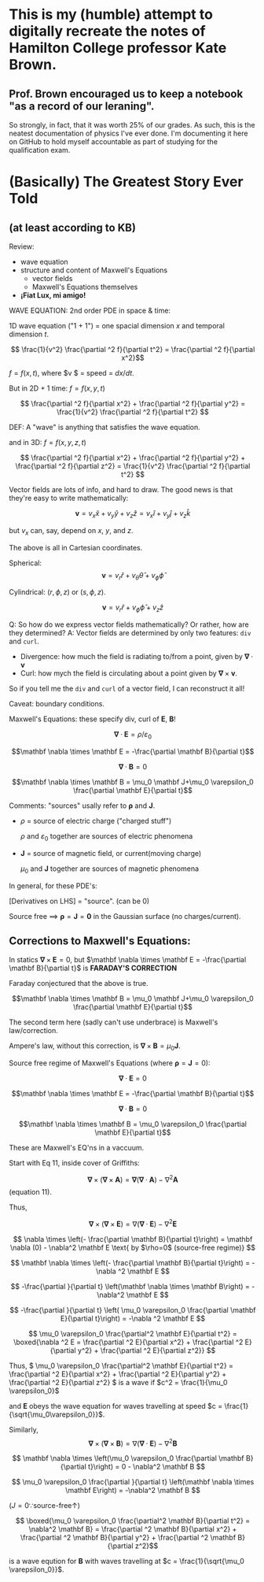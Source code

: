 # This is my (humble) attempt to digitally recreate the notes of Hamilton College professor Kate Brown.

## Prof. Brown encouraged us to keep a notebook "as a record of our leraning". 
So strongly, in fact, that it was worth 25% of our grades. As such, this is the neatest documentation of physics I've ever done. I'm documenting it here on GitHub to hold myself accountable as part of studying for the qualification exam. 

# (Basically) The Greatest Story Ever Told
## (at least according to KB)

Review:

* wave equation
* structure and content of Maxwell's Equations
    * vector fields
    * Maxwell's Equations themselves
* **¡Fiat Lux, mi amigo!**

WAVE EQUATION: 2nd order PDE in space & time:

1D wave equation ("1 + 1") = one spacial dimension $x$ and temporal dimension $t$. 

$$
\frac{1}{v^2} \frac{\partial ^2 f}{\partial t^2} = \frac{\partial ^2 f}{\partial x^2}$$

$f = f(x, t)$, where $v $ = speed = $dx/dt$. 

But in 2D + 1 time: $f = f(x, y, t)$

$$ \frac{\partial ^2 f}{\partial x^2} + \frac{\partial ^2 f}{\partial y^2} = \frac{1}{v^2} \frac{\partial ^2 f}{\partial t^2} $$

DEF: A "wave" is anything that satisfies the wave equation. 

and in 3D: $f = f(x, y, z, t)$

$$ \frac{\partial ^2 f}{\partial x^2} + \frac{\partial ^2 f}{\partial y^2} + \frac{\partial ^2 f}{\partial z^2} = \frac{1}{v^2} \frac{\partial ^2 f}{\partial t^2} $$

Vector fields are lots of info, and hard to draw. The good news is that they're easy to write mathematically:

$$ \mathbf v = v_x \hat x + v_y \hat y + v_z\hat z = v_x \hat i + v_y \hat j + v_z \hat k$$ 

but $v_x$ can, say, depend on $x$, $y$, and $z$. 

The above is all in Cartesian coordinates. 

Spherical:
$$\mathbf v = v_r \hat r + v_\theta \hat \theta + v_\phi \hat \phi$$

Cylindrical: $(r, \phi, z)$ or $(s, \phi, z)$.

$$\mathbf v = v_r \hat r + v_\phi \hat \phi + v_z \hat z$$

Q: So how do we express vector fields mathematically? Or rather, how are they determined?
A: Vector fields are determined by only two features: `div` and `curl`. 

* Divergence: how much the field is radiating to/from a point, given by $\mathbf \nabla \cdot \mathbf v$
* Curl: how mych the field is circulating about a point given by $\mathbf \nabla \times \mathbf v$.

So if you tell me the `div` and `curl` of a vector field, I can reconstruct it all!

Caveat: boundary conditions. 

Maxwell's Equations: these specify div, curl of $\mathbf E$, $\mathbf B$!

$$\mathbf \nabla \cdot \mathbf E = \rho / \varepsilon_0$$

$$\mathbf \nabla \times \mathbf E = -\frac{\partial \mathbf B}{\partial t}$$

$$\mathbf \nabla \cdot \mathbf B = 0$$

$$\mathbf \nabla \times \mathbf B = \mu_0 \mathbf J+\mu_0 \varepsilon_0 \frac{\partial \mathbf E}{\partial t}$$

Comments: "sources" usally refer to $\mathbf \rho$ and $\mathbf J$.

* $\rho$ = source of electric charge ("charged stuff")

    $\rho$ and $\varepsilon_0$ together are sources of electric phenomena

* $\mathbf J$ = source of magnetic field, or current(moving charge)

    $\mu_0$ and $\mathbf J$ together are sources of magnetic phenomena

In general, for these PDE's:

[Derivatives on LHS] = "source". (can be 0)

Source free $\implies$ $\mathbf \rho = \mathbf J = \mathbf 0$ in the Gaussian surface (no charges/current).

## Corrections to Maxwell's Equations:

In statics $\mathbf \nabla \times \mathbf E = 0$, but $\mathbf \nabla \times \mathbf E = -\frac{\partial \mathbf B}{\partial t}$ is **FARADAY'S CORRECTION**

Faraday conjectured that the above is true. 

$$\mathbf \nabla \times \mathbf B = \mu_0 \mathbf J+\mu_0 \varepsilon_0 \frac{\partial \mathbf E}{\partial t}$$

The second term here (sadly can't use underbrace) is Maxwell's law/correction. 

Ampere's law, without this correction, is $\mathbf \nabla \times \mathbf B = \mu_0 \mathbf J$.

Source free regime of Maxwell's Equations (where $\mathbf \rho = \mathbf J = 0$):

$$\mathbf \nabla \cdot \mathbf E = 0$$

$$\mathbf \nabla \times \mathbf E = -\frac{\partial \mathbf B}{\partial t}$$

$$\mathbf \nabla \cdot \mathbf B = 0$$

$$\mathbf \nabla \times \mathbf B = \mu_0 \varepsilon_0 \frac{\partial \mathbf E}{\partial t}$$

These are Maxwell's EQ'ns in a vaccuum. 

Start with Eq 11, inside cover of Griffiths:

$$\mathbf \nabla \times (\mathbf \nabla \times \mathbf A) = \mathbf \nabla (\mathbf \nabla \cdot \mathbf A) - \nabla ^2 \mathbf A$$ 
(equation 11). 

Thus, 

$$\mathbf \nabla \times (\mathbf \nabla \times \mathbf E) = \nabla (\mathbf \nabla \cdot \mathbf E) - \nabla ^2 \mathbf E$$ 

$$
\nabla \times \left(- \frac{\partial \mathbf B}{\partial t}\right) = \mathbf \nabla (0) - \nabla^2 \mathbf E \text{ by $\rho=0$ (source-free regime)}
$$

$$
\mathbf \nabla \times \left(- \frac{\partial \mathbf B}{\partial t}\right) = - \nabla ^2 \mathbf E
$$

$$
-\frac{\partial }{\partial t} \left(\mathbf \nabla \times \mathbf B\right) = -\nabla^2 \mathbf E
$$

$$
-\frac{\partial }{\partial t} \left( \mu_0 \varepsilon_0 \frac{\partial \mathbf E}{\partial t}\right) = -\nabla ^2 \mathbf E
$$

$$
 \mu_0 \varepsilon_0 \frac{\partial^2 \mathbf E}{\partial t^2} = \boxed{\nabla ^2 E = \frac{\partial ^2 E}{\partial x^2} + \frac{\partial ^2 E}{\partial y^2} + \frac{\partial ^2 E}{\partial z^2}}
$$

Thus, 
$
 \mu_0 \varepsilon_0 \frac{\partial^2 \mathbf E}{\partial t^2} = \frac{\partial ^2 E}{\partial x^2} + \frac{\partial ^2 E}{\partial y^2} + \frac{\partial ^2 E}{\partial z^2}
$ is a wave if $c^2 = \frac{1}{\mu_0 \varepsilon_0}$

and $\mathbf E$ obeys the wave equation for waves travelling at speed $c = \frac{1}{\sqrt{\mu_0\varepsilon_0}}$.

Similarly, $$\mathbf \nabla \times (\mathbf\nabla \times \mathbf B)= \nabla (\mathbf \nabla \cdot \mathbf E) - \nabla ^2 \mathbf B$$ 

$$
\mathbf \nabla \times \left(\mu_0 \varepsilon_0 \frac{\partial \mathbf B}{\partial t}\right) = 0 - \nabla^2 \mathbf B
$$

$$
\mu_0 \varepsilon_0 \frac{\partial }{\partial t} \left(\mathbf \nabla \times \mathbf E\right) = -\nabla^2 \mathbf B
$$

($J=0 \because \text{source-free} \uparrow$)

$$ \boxed{\mu_0 \varepsilon_0 \frac{\partial^2 \mathbf B}{\partial t^2} = \nabla^2 \mathbf B} = \frac{\partial ^2 \mathbf B}{\partial x^2} + \frac{\partial ^2 \mathbf B}{\partial y^2} + \frac{\partial ^2 \mathbf B}{\partial z^2}$$

is a wave eqution for $\mathbf B$ with waves travelling at $c = \frac{1}{\sqrt{\mu_0 \varepsilon_0}}$.

